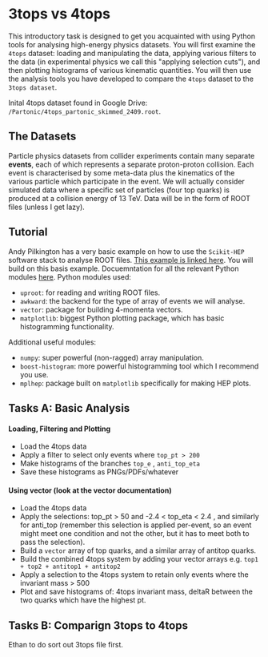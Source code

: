 # 3tops vs 4tops

This introductory task is designed to get you acquainted with using Python tools for analysing high-energy physics datasets.
You will first examine the `4tops` dataset: loading and manipulating the data, applying various filters to the data (in experimental physics we call this "applying selection cuts"), and then plotting histograms of various kinematic quantities.
You will then use the analysis tools you have developed to compare the `4tops` dataset to the `3tops dataset`.

Inital 4tops dataset found in Google Drive: `/Partonic/4tops_partonic_skimmed_2409.root`.

## The Datasets
Particle physics datasets from collider experiments contain many separate **events**, each of which represents a separate proton-proton collision. 
Each event is characterised by some meta-data plus the kinematics of the various particle which participate in the event.
We will actually consider simulated data where a specific set of particles (four top quarks) is produced at a collision energy of 13 TeV.
Data will be in the form of ROOT files (unless I get lazy).

## Tutorial 
Andy Pilkington has a very basic example on how to use the `Scikit-HEP` software stack to analyse ROOT files. 
[This example is linked here](https://github.com/heppilko/ParticlePhysics-simulation-and-analysis/blob/main/Examples/analysis_python.ipynb).
You will build on this basis example.
Docuemntation for all the relevant Python modules [here](https://scikit-hep.org/).
Python modules used:
* `uproot`: for reading and writing ROOT files.
* `awkward`: the backend for the type of array of events we will analyse.
* `vector`: package for building 4-momenta vectors.
* `matplotlib`: biggest Python plotting package, which has basic histogramming functionality.


Additional useful modules:
* `numpy`: super powerful (non-ragged) array manipulation.
* `boost-histogram`: more powerful histogramming tool which I recommend you use.
* `mplhep`: package built on `matplotlib` specifically for making HEP plots.

## Tasks A: Basic Analysis
#### Loading, Filtering and Plotting
* Load the 4tops data
* Apply a filter to select only events where `top_pt > 200`
* Make histograms of the branches `top_e` , `anti_top_eta`
* Save these histograms as PNGs/PDFs/whatever

#### Using vector (look at the vector documentation)
* Load the 4tops data
* Apply the selections: top_pt > 50 and -2.4 < top_eta < 2.4 , and similarly for anti_top (remember this selection is applied per-event, so an event might meet one condition and not the other, but it has to meet both to pass the selection).
* Build a `vector` array of top quarks, and a similar array of antitop quarks.
* Build the combined 4tops system by adding your vector arrays e.g. `top1 + top2 + antitop1 + antitop2`
* Apply a selection to the 4tops system to retain only events where the invariant mass > 500
* Plot and save histograms of: 4tops invariant mass, deltaR between the two quarks which have the highest pt.

## Tasks B: Comparign 3tops to 4tops
Ethan to do sort out 3tops file first.




